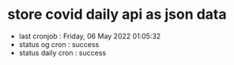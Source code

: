 # store covid daily api as json data

- last cronjob : Friday, 06 May 2022 01:05:32
- status og cron : success
- status daily cron : success
      
      